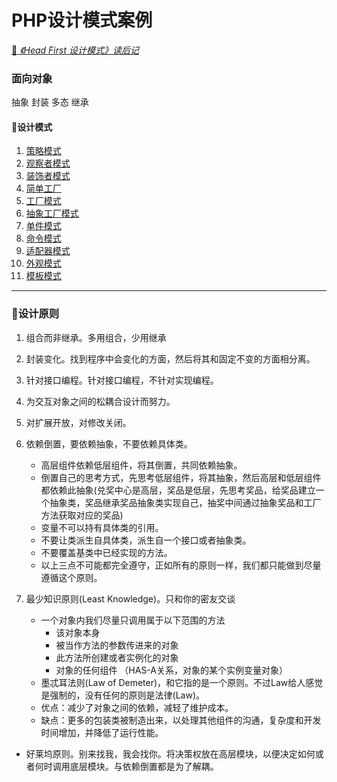 
# PHP设计模式案例
<u>📒 _《Head First 设计模式》读后记</u>_




### 面向对象
抽象
封装
多态
继承

#### 🎯设计模式
1.  [策略模式](Strategy/)
2.  [观察者模式](Observer/)
3.  [装饰者模式](Decorator/)
4.  [简单工厂](SimpleFactory/)
5.  [工厂模式](Factory/)
5.  [抽象工厂模式](AbstractFactory/)
6.  [单件模式](Singleton/)
7.  [命令模式](Command/)
8.  [适配器模式](Adapter/)
9.  [外观模式](Facade/)
10.  [模板模式](Template/)



------




### 🐒设计原则
1. 组合而非继承。多用组合，少用继承
2. 封装变化。找到程序中会变化的方面，然后将其和固定不变的方面相分离。
3. 针对接口编程。针对接口编程，不针对实现编程。
4. 为交互对象之间的松耦合设计而努力。
5. 对扩展开放，对修改关闭。
6. 依赖倒置，要依赖抽象，不要依赖具体类。
   - 高层组件依赖低层组件，将其倒置，共同依赖抽象。
   - 倒置自己的思考方式，先思考低层组件，将其抽象，然后高层和低层组件都依赖此抽象(兑奖中心是高层，奖品是低层，先思考奖品，给奖品建立一个抽象类，奖品继承奖品抽象类实现自己，抽奖中间通过抽象奖品和工厂方法获取对应的奖品)
    - 变量不可以持有具体类的引用。
    - 不要让类派生自具体类，派生自一个接口或者抽象类。
    - 不要覆盖基类中已经实现的方法。
    - 以上三点不可能都完全遵守，正如所有的原则一样，我们都只能做到尽量遵循这个原则。
   
7. 最少知识原则(Least Knowledge)。只和你的密友交谈
   - 一个对象内我们尽量只调用属于以下范围的方法
     - 该对象本身
     - 被当作方法的参数传进来的对象
     - 此方法所创建或者实例化的对象
     - 对象的任何组件 （HAS-A关系，对象的某个实例变量对象）
   - 墨忒耳法则(Law of Demeter)，和它指的是一个原则。不过Law给人感觉是强制的，没有任何的原则是法律(Law)。
   - 优点：减少了对象之间的依赖，减轻了维护成本。
   - 缺点：更多的包装类被制造出来，以处理其他组件的沟通，复杂度和开发时间增加，并降低了运行性能。

- 好莱坞原则。别来找我，我会找你。将决策权放在高层模块，以便决定如何或者何时调用底层模块。与依赖倒置都是为了解耦。



  	 







